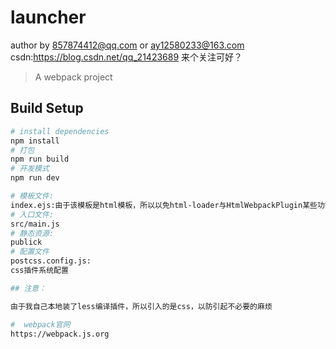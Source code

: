 # launcher
author by 857874412@qq.com or ay12580233@163.com
csdn:https://blog.csdn.net/qq_21423689
来个关注可好？
> A webpack project

## Build Setup

``` bash
# install dependencies
npm install
# 打包
npm run build  
# 开发模式
npm run dev

# 模板文件:
index.ejs:由于该模板是html模板，所以以免html-loader与HtmlWebpackPlugin某些功能冲突改为.ejs模板
# 入口文件:
src/main.js
# 静态资源:
publick
# 配置文件
postcss.config.js:
css插件系统配置

## 注意：

由于我自己本地装了less编译插件，所以引入的是css，以防引起不必要的麻烦

#  webpack官网
https://webpack.js.org
